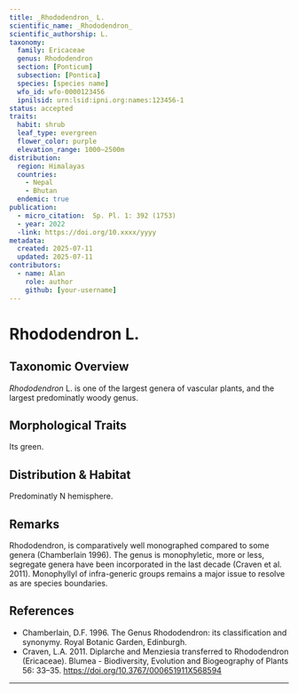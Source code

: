 ```yaml
---
title: _Rhododendron_ L.
scientific_name: _Rhododendron_
scientific_authorship: L.
taxonomy:
  family: Ericaceae
  genus: Rhododendron
  section: [Ponticum]
  subsection: [Pontica]
  species: [species name]
  wfo_id: wfo-0000123456
  ipnilsid: urn:lsid:ipni.org:names:123456-1
status: accepted
traits:
  habit: shrub
  leaf_type: evergreen
  flower_color: purple
  elevation_range: 1000–2500m
distribution:
  region: Himalayas
  countries:
    - Nepal
    - Bhutan
  endemic: true
publication:
  - micro_citation:  Sp. Pl. 1: 392 (1753)
  - year: 2022
  -link: https://doi.org/10.xxxx/yyyy
metadata:
  created: 2025-07-11
  updated: 2025-07-11
contributors:
  - name: Alan
    role: author
    github: [your-username]
---
```


# Rhododendron L.

## Taxonomic Overview  
_Rhododendron_ L. is one of the largest genera of vascular plants, and the largest predominatly woody genus.

## Morphological Traits  
Its green.

## Distribution & Habitat  
Predominatly N hemisphere. 

## Remarks  
Rhododendron, is comparatively well monographed compared to some genera (Chamberlain 1996). The genus is monophyletic, more or less, segregate genera have been incorporated in the last decade (Craven et al. 2011). Monophyllyl of infra-generic groups remains a major issue to resolve as are species boundaries.

## References  
- Chamberlain, D.F. 1996. The Genus Rhododendron: its classification and synonymy. Royal Botanic Garden, Edinburgh.
- Craven, L.A. 2011. Diplarche and Menziesia transferred to Rhododendron (Ericaceae). Blumea - Biodiversity, Evolution and Biogeography of Plants 56: 33–35. https://doi.org/10.3767/000651911X568594

---
